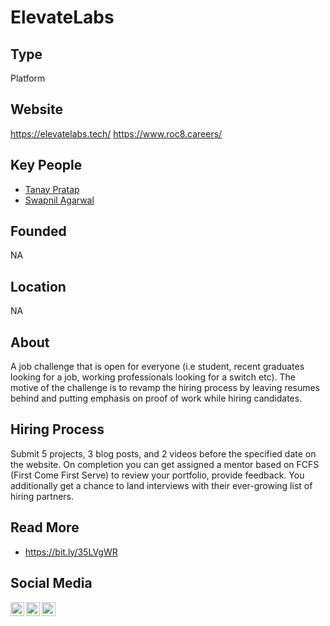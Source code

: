 # ElevateLabs

## Type

Platform

## Website

https://elevatelabs.tech/
https://www.roc8.careers/

## Key People

- [Tanay Pratap](https://www.linkedin.com/in/tanaypratap/)
- [Swapnil Agarwal](https://www.linkedin.com/in/swapagarwal/)

## Founded

NA

## Location

NA

## About

A job challenge that is open for everyone (i.e student, recent graduates looking for a job, working professionals looking for a switch etc). The motive of the challenge is to revamp the hiring process by leaving resumes behind and putting emphasis on proof of work while hiring candidates.

## Hiring Process

Submit 5 projects, 3 blog posts, and 2 videos before the specified date on the website. On completion you can get assigned a mentor based on FCFS (First Come First Serve) to review your portfolio, provide feedback. You additionally get a chance to land interviews with their ever-growing list of hiring partners.

## Read More

- https://bit.ly/35LVgWR

## Social Media

[<img align="left" alt="ElevateLabs | Twitter" width="22px" src="https://cdn.jsdelivr.net/npm/simple-icons@3.7.0/icons/twitter.svg" />][twitter]
[<img align="left" alt="ElevateLabs | Instagram" width="22px" src="https://cdn.jsdelivr.net/npm/simple-icons@3.7.0/icons/instagram.svg" />][instagram]
[<img align="left" alt="ElevateLabs | Discord" width="22px" src="https://cdn.jsdelivr.net/npm/simple-icons@3.7.0/icons/discord.svg" />][discord]

[twitter]: https://twitter.com/ElevateLabstech
[instagram]: https://www.instagram.com/tanaypratap
[discord]: https://discord.com/invite/DEZCU4b
